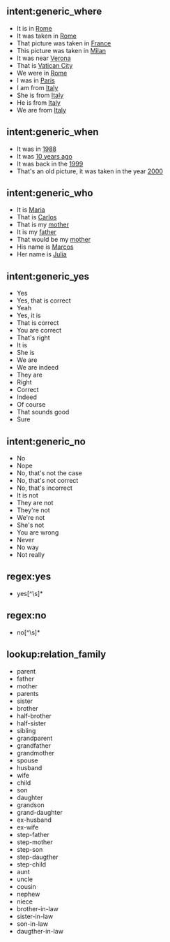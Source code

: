 ## intent:generic_where
- It is in [Rome](location)
- It was taken in [Rome](location)
- That picture was taken in [France](location)
- This picture was taken in [Milan](location)
- It was near [Verona](location)
- That is [Vatican City](location)
- We were in [Rome](location)
- I was in [Paris](location)
- I am from [Italy](location)
- She is from [Italy](location)
- He is from [Italy](location)
- We are from [Italy](location)

## intent:generic_when
- It was in [1988](date)
- It was [10 years ago](date)
- It was back in the [1999](date)
- That's an old picture, it was taken in the year [2000](date)

## intent:generic_who
- It is [Maria](name)
- That is [Carlos](name)
- That is my [mother](relation_family)
- It is my [father](relation_family)
- That would be my [mother](relation_family)
- His name is [Marcos](name)
- Her name is [Julia](name)

## intent:generic_yes
- Yes
- Yes, that is correct
- Yeah
- Yes, it is
- That is correct
- You are correct
- That's right
- It is
- She is
- We are
- We are indeed
- They are
- Right
- Correct
- Indeed
- Of course
- That sounds good
- Sure

## intent:generic_no
- No
- Nope
- No, that's not the case
- No, that's not correct
- No, that's incorrect
- It is not
- They are not
- They're not
- We're not
- She's not
- You are wrong
- Never
- No way
- Not really

## regex:yes
- yes[^\s]*

## regex:no
- no[^\s]*

## lookup:relation_family
- parent 
- father
- mother
- parents
- sister
- brother
- half-brother
- half-sister
- sibling
- grandparent
- grandfather
- grandmother
- spouse
- husband
- wife
- child
- son
- daughter
- grandson
- grand-daughter
- ex-husband
- ex-wife
- step-father
- step-mother
- step-son
- step-daugther
- step-child
- aunt
- uncle
- cousin
- nephew
- niece
- brother-in-law
- sister-in-law
- son-in-law
- daugther-in-law


